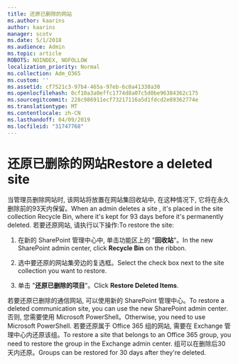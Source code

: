 ```yaml
---
title: 还原已删除的网站
ms.author: kaarins
author: kaarins
manager: scotv
ms.date: 5/1/2018
ms.audience: Admin
ms.topic: article
ROBOTS: NOINDEX, NOFOLLOW
localization_priority: Normal
ms.collection: Adm_O365
ms.custom: ''
ms.assetid: cf7521c3-97b4-465a-97eb-6c0a41338a30
ms.openlocfilehash: 0cf10a3a0effc1774d8a07c5d0be96384362c175
ms.sourcegitcommit: 228c986911ecf73217116a5d1fdcd2e89362774e
ms.translationtype: MT
ms.contentlocale: zh-CN
ms.lasthandoff: 04/09/2019
ms.locfileid: "31747768"
---
```

# <a name="restore-a-deleted-site"></a><span data-ttu-id="b7113-102">还原已删除的网站</span><span class="sxs-lookup"><span data-stu-id="b7113-102">Restore a deleted site</span></span>

<span data-ttu-id="b7113-103">当管理员删除网站时, 该网站将放置在网站集回收站中, 在这种情况下, 它将在永久删除前的93天内保留。</span><span class="sxs-lookup"><span data-stu-id="b7113-103">When an admin deletes a site , it's placed in the site collection Recycle Bin, where it's kept for 93 days before it's permanently deleted.</span></span> <span data-ttu-id="b7113-104">若要还原网站, 请执行以下操作:</span><span class="sxs-lookup"><span data-stu-id="b7113-104">To restore the site:</span></span>
  
1. <span data-ttu-id="b7113-105">在新的 SharePoint 管理中心中, 单击功能区上的 "**回收站**"。</span><span class="sxs-lookup"><span data-stu-id="b7113-105">In the new SharePoint admin center, click **Recycle Bin** on the ribbon.</span></span> 
    
2. <span data-ttu-id="b7113-106">选中要还原的网站集旁边的复选框。</span><span class="sxs-lookup"><span data-stu-id="b7113-106">Select the check box next to the site collection you want to restore.</span></span>
    
3. <span data-ttu-id="b7113-107">单击 "**还原已删除的项目**"。</span><span class="sxs-lookup"><span data-stu-id="b7113-107">Click **Restore Deleted Items**.</span></span>
    
<span data-ttu-id="b7113-108">若要还原已删除的通信网站, 可以使用新的 SharePoint 管理中心。</span><span class="sxs-lookup"><span data-stu-id="b7113-108">To restore a deleted communication site, you can use the new SharePoint admin center.</span></span> <span data-ttu-id="b7113-109">否则, 您需要使用 Microsoft PowerShell。</span><span class="sxs-lookup"><span data-stu-id="b7113-109">Otherwise, you need to use Microsoft PowerShell.</span></span> <span data-ttu-id="b7113-110">若要还原属于 Office 365 组的网站, 需要在 Exchange 管理中心内还原该组。</span><span class="sxs-lookup"><span data-stu-id="b7113-110">To restore a site that belongs to an Office 365 group, you need to restore the group in the Exchange admin center.</span></span> <span data-ttu-id="b7113-111">组可以在删除后30天内还原。</span><span class="sxs-lookup"><span data-stu-id="b7113-111">Groups can be restored for 30 days after they're deleted.</span></span>
  

